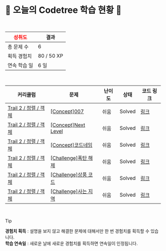 # 🌲 오늘의 Codetree 학습 현황 🌲

<br />

| <span style="color:red;display:block;text-align:center;"> **성취도**</span> | 결과 |
|---|---|
| 총 문제 수 | 6 |
| 획득 경험치 | 80 / 50 XP |
| 연속 학습 일 | 6 일 |

<br />

|커리큘럼|문제|난이도|상태|코드 링크|
|---|---|---|---|---|
|[Trail 2 / 정렬 / 객체](https://https://en.codetree.ai/trail-info/novice-mid/)|[[Concept]007](https://https://en.codetree.ai/trails/complete/curated-cards/intro-007/)|쉬움|Solved|[링크](https://github.com/soyeon911/codetree-TILs/blob/main/250113/007/007.py)|
|[Trail 2 / 정렬 / 객체](https://https://en.codetree.ai/trail-info/novice-mid/)|[[Concept]Next Level](https://https://en.codetree.ai/trails/complete/curated-cards/intro-next-level/)|쉬움|Solved|[링크](https://github.com/soyeon911/codetree-TILs/blob/main/250113/Next%20Level/next-level.py)|
|[Trail 2 / 정렬 / 객체](https://https://en.codetree.ai/trail-info/novice-mid/)|[[Concept]코드네임](https://https://en.codetree.ai/trails/complete/curated-cards/intro-code-name/)|쉬움|Solved|[링크](https://github.com/soyeon911/codetree-TILs/blob/main/250113/%EC%BD%94%EB%93%9C%EB%84%A4%EC%9E%84/code-name.py)|
|[Trail 2 / 정렬 / 객체](https://https://en.codetree.ai/trail-info/novice-mid/)|[[Challenge]폭탄 해제](https://https://en.codetree.ai/trails/complete/curated-cards/challenge-bomb-removal/)|쉬움|Solved|[링크](https://github.com/soyeon911/codetree-TILs/blob/main/250113/%ED%8F%AD%ED%83%84%20%ED%95%B4%EC%A0%9C/bomb-removal.py)|
|[Trail 2 / 정렬 / 객체](https://https://en.codetree.ai/trail-info/novice-mid/)|[[Challenge]상품 코드](https://https://en.codetree.ai/trails/complete/curated-cards/challenge-product-code/)|쉬움|Solved|[링크](https://github.com/soyeon911/codetree-TILs/blob/main/250113/%EC%83%81%ED%92%88%20%EC%BD%94%EB%93%9C/product-code.py)|
|[Trail 2 / 정렬 / 객체](https://https://en.codetree.ai/trail-info/novice-mid/)|[[Challenge]사는 지역](https://https://en.codetree.ai/trails/complete/curated-cards/challenge-where-live/)|쉬움|Solved|[링크](https://github.com/soyeon911/codetree-TILs/blob/main/250113/%EC%82%AC%EB%8A%94%20%EC%A7%80%EC%97%AD/where-live.py)|


<br />

> [!TIP]
> **경험치 획득** : 설명을 보지 않고 해결한 문제에 대해서만 한 번 경험치를 획득할 수 있습니다.  
> **학습 연속일** : 새로운 날에 새로운 경험치를 획득하면 연속일이 인정됩니다.

